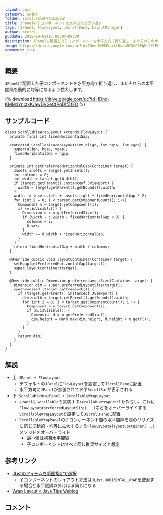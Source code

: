 ```yaml
---
layout: post
category: swing
folder: ScrollableWrapLayout
title: JPanelの子コンポーネントを水平方向で折り返す
tags: [JPanel, FlowLayout, JScrollPane, LayoutManager]
author: aterai
pubdate: 2019-09-09T15:09:05+09:00
description: JPanelに配置した子コンポーネントを水平方向で折り返し、またそれらの水平間隔を動的に均等になるよう拡大します。
image: https://drive.google.com/uc?id=1Dnd-KMM4YnctkKvawDVGeCtPqD1fZfEO
comments: true
---
```

## 概要
`JPanel`に配置した子コンポーネントを水平方向で折り返し、またそれらの水平間隔を動的に均等になるよう拡大します。

{% download https://drive.google.com/uc?id=1Dnd-KMM4YnctkKvawDVGeCtPqD1fZfEO %}

## サンプルコード
<pre class="prettyprint"><code>class ScrollableWrapLayout extends FlowLayout {
  private final int fixedHorizontalGap;

  protected ScrollableWrapLayout(int align, int hgap, int vgap) {
    super(align, hgap, vgap);
    fixedHorizontalGap = hgap;
  }

  private int getPreferredHorizontalGap(Container target) {
    Insets insets = target.getInsets();
    int columns = 0;
    int width = target.getWidth();
    if (target.getParent() instanceof JViewport) {
      width = target.getParent().getBounds().width;
    }
    width -= insets.left + insets.right + fixedHorizontalGap * 2;
    for (int i = 0; i &lt; target.getComponentCount(); i++) {
      Component m = target.getComponent(i);
      if (m.isVisible()) {
        Dimension d = m.getPreferredSize();
        if (width - d.width - fixedHorizontalGap &lt; 0) {
          columns = i;
          break;
        }
        width -= d.width + fixedHorizontalGap;
      }
    }
    return fixedHorizontalGap + width / columns;
  }

  @Override public void layoutContainer(Container target) {
    setHgap(getPreferredHorizontalGap(target));
    super.layoutContainer(target);
  }

  @Override public Dimension preferredLayoutSize(Container target) {
    Dimension dim = super.preferredLayoutSize(target);
    synchronized (target.getTreeLock()) {
      if (target.getParent() instanceof JViewport) {
        dim.width = target.getParent().getBounds().width;
        for (int i = 0; i &lt; target.getComponentCount(); i++) {
          Component m = target.getComponent(i);
          if (m.isVisible()) {
            Dimension d = m.getPreferredSize();
            dim.height = Math.max(dim.height, d.height + m.getY());
          }
        }
      }
      return dim;
    }
  }
}
</code></pre>

## 解説
- 上: `JPanel + FlowLayout`
    - デフォルトの`JPanel`に`FlowLayout`を設定して`JScrollPane`に配置
    - 水平方向に`JPanel`が拡張されて水平`ScrollBar`が表示される
- 下: `ScrollableWrapPanel + ScrollableWrapLayout`
    - `JPanel`に`Scrollable`を実装する`ScrollableWrapPanel`を作成し、これに`FlowLayout#preferredLayoutSize(...)`などをオーバーライドする`ScrollableWrapLayout`を設定して`JScrollPane`に配置
    - `ScrollableWrapPanel`の子コンポーネント間の水平間隔を親のリサイズに応じて動的・均等に拡大するよう`FlowLayout#layoutContainer(...)`メソッドをオーバーライド
        - 最小値は初期水平間隔
        - 子コンポーネントはすべて同じ推奨サイズと想定

<!-- dummy comment line for breaking list -->

## 参考リンク
- [JListのアイテムを範囲指定で選択](https://ateraimemo.com/Swing/RubberBanding.html)
    - 子コンポーネントのレイアウト方法は`JList.HORIZONTAL_WRAP`を使用する場合と水平間隔以外はほぼ同じになる
- [Wrap Layout « Java Tips Weblog](https://tips4java.wordpress.com/2008/11/06/wrap-layout/)

<!-- dummy comment line for breaking list -->

## コメント
